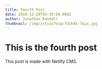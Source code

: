 ```yaml
---
title: Fourth Post
date: 2018-12-28T05:19:50.080Z
author: Jonathan Randall
thumbnail: /img/jxtjzu7ospcfdik45-7qia.jpg
---
```

# This is the fourth post

This post is made with Netlify CMS.
